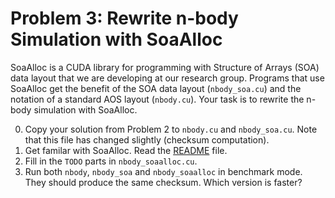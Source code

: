 # Problem 3: Rewrite n-body Simulation with SoaAlloc
SoaAlloc is a CUDA library for programming with Structure of Arrays (SOA) data layout that we are developing at our research group. Programs that use SoaAlloc get the benefit of the SOA data layout (`nbody_soa.cu`) and the notation of a standard AOS layout (`nbody.cu`). Your task is to rewrite the n-body simulation with SoaAlloc.


0. Copy your solution from Problem 2 to `nbody.cu` and `nbody_soa.cu`. Note that this file has changed slightly (checksum computation).
1. Get familar with SoaAlloc. Read the [README](https://github.com/prg-titech/soa-alloc/blob/master/README.md) file.
2. Fill in the `TODO` parts in `nbody_soaalloc.cu`.
3. Run both `nbody`, `nbody_soa` and `nbody_soaalloc` in benchmark mode. They should produce the same checksum. Which version is faster?
